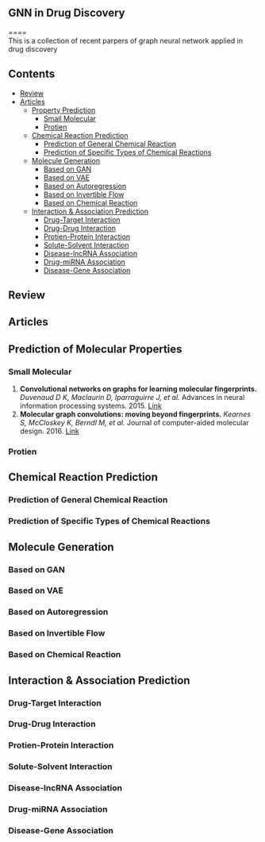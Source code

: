 ## GNN in Drug Discovery
====  
This is a collection of recent parpers of graph neural network applied in drug discovery

## Contents
- [Review](#Review)
- [Articles](#Articles)
  - [Property Prediction](#Properties)
      - [Small Molecular](#Small_Molecular)
      - [Protien](#Protien)
  - [Chemical Reaction Prediction](#Reaction)
      - [Prediction of General Chemical Reaction](#General)
      - [Prediction of Specific Types of Chemical Reactions](#Specific)
  - [Molecule Generation](#Generation)
      - [Based on GAN](#GAN)
      - [Based on VAE](#VAE)
      - [Based on Autoregression](#Autoregression)
      - [Based on Invertible Flow](#Flow)
      - [Based on Chemical Reaction](#Reaction)
   - [Interaction & Association Prediction](#Interaction)
      - [Drug-Target Interaction](#DTI)
      - [Drug-Drug Interaction](#DDI)
      - [Protien-Protein Interaction](#PPI)
      - [Solute-Solvent Interaction](#SSI)
      - [Disease-lncRNA Association](#DlA)
      - [Drug-miRNA Association](#DmA)
      - [Disease-Gene Association](#DGA)

<a name="Review" />

## Review
<a name="Articles" />

## Articles
<a name="Properties" />

## Prediction of Molecular Properties
<a name="Small_Molecular" />

### Small Molecular
1. **Convolutional networks on graphs for learning molecular fingerprints.** *Duvenaud D K, Maclaurin D, Iparraguirre J, et al.* Advances in neural information processing systems. 2015. [Link](https://papers.nips.cc/paper/5954-convolutional-networks-on-graphs-for-learning-molecular-fingerprints.pdf)
1. **Molecular graph convolutions: moving beyond fingerprints.** *Kearnes S, McCloskey K, Berndl M, et al.* Journal of computer-aided molecular design. 2016. [Link](https://link.springer.com/article/10.1007%2Fs10822-016-9938-8)
<a name="Protien" />

### Protien
<a name="Reaction" />

## Chemical Reaction Prediction
<a name="General" />

### Prediction of General Chemical Reaction
<a name="Specific" />

### Prediction of Specific Types of Chemical Reactions
<a name="Generation" />

## Molecule Generation
<a name="GAN" />

### Based on GAN
<a name="VAE" />

### Based on VAE
<a name="Autoregression" />

### Based on Autoregression
<a name="Flow" />

### Based on Invertible Flow
<a name="Reaction" />

### Based on Chemical Reaction
<a name="Interaction" />

## Interaction & Association Prediction
<a name="DTI" />

### Drug-Target Interaction
<a name="DDI" />

### Drug-Drug Interaction
<a name="PPI" />

### Protien-Protein Interaction
<a name="SSI" />

### Solute-Solvent Interaction
<a name="DlA" />

### Disease-lncRNA Association
<a name="DmA" />

### Drug-miRNA Association
<a name="DGA" />

### Disease-Gene Association
